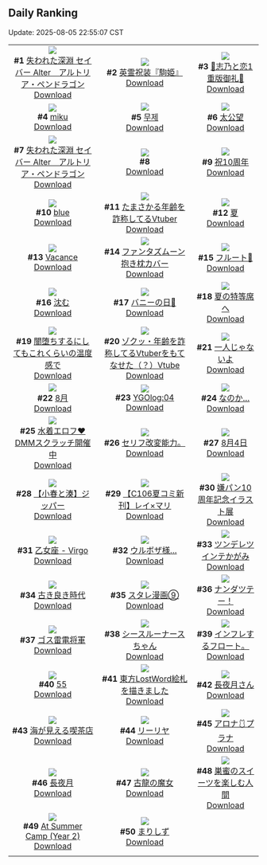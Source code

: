 ## Daily Ranking
Update: 2025-08-05 22:55:07 CST

|      |      |      |
| :----: | :----: | :----: |
| ![](https://i.pixiv.re/c/240x480/img-master/img/2025/08/03/00/00/28/133417650_p0_master1200.jpg)<br>**#1** [失われた深淵 セイバー Alter　アルトリア・ペンドラゴン](https://www.pixiv.net/artworks/133417650)<br>[Download](https://i.pixiv.re/img-original/img/2025/08/03/00/00/28/133417650_p0.jpg) | ![](https://i.pixiv.re/c/240x480/img-master/img/2025/08/03/16/00/04/133440876_p0_master1200.jpg)<br>**#2** [英霊祝装『駒姫』](https://www.pixiv.net/artworks/133440876)<br>[Download](https://i.pixiv.re/img-original/img/2025/08/03/16/00/04/133440876_p0.png) | ![](https://i.pixiv.re/c/240x480/img-master/img/2025/08/03/00/31/32/133419385_p0_master1200.jpg)<br>**#3** [🩵志乃と恋1重版御礼🩷](https://www.pixiv.net/artworks/133419385)<br>[Download](https://i.pixiv.re/img-original/img/2025/08/03/00/31/32/133419385_p0.jpg) |
| ![](https://i.pixiv.re/c/240x480/img-master/img/2025/08/03/00/04/20/133418146_p0_master1200.jpg)<br>**#4** [miku](https://www.pixiv.net/artworks/133418146)<br>[Download](https://i.pixiv.re/img-original/img/2025/08/03/00/04/20/133418146_p0.jpg) | ![](https://i.pixiv.re/c/240x480/img-master/img/2025/08/03/23/33/49/133459735_p0_master1200.jpg)<br>**#5** [무제](https://www.pixiv.net/artworks/133459735)<br>[Download](https://i.pixiv.re/img-original/img/2025/08/03/23/33/49/133459735_p0.png) | ![](https://i.pixiv.re/c/240x480/img-master/img/2025/08/03/21/30/57/133453894_p0_master1200.jpg)<br>**#6** [太公望](https://www.pixiv.net/artworks/133453894)<br>[Download](https://i.pixiv.re/img-original/img/2025/08/03/21/30/57/133453894_p0.png) |
| ![](https://i.pixiv.re/c/240x480/img-master/img/2025/08/04/00/00/10/133461036_p0_master1200.jpg)<br>**#7** [失われた深淵 セイバー Alter　アルトリア・ペンドラゴン](https://www.pixiv.net/artworks/133461036)<br>[Download](https://i.pixiv.re/img-original/img/2025/08/04/00/00/10/133461036_p0.jpg) | ![](https://s.pximg.net/common/images/limit_unviewable_s.png)<br>**#8** [](https://www.pixiv.net/artworks/133419679)<br>[Download](https://s.pximg.net/common/images/limit_unviewable_s.png) | ![](https://i.pixiv.re/c/240x480/img-master/img/2025/08/04/16/30/03/133481049_p0_master1200.jpg)<br>**#9** [祝10周年](https://www.pixiv.net/artworks/133481049)<br>[Download](https://i.pixiv.re/img-original/img/2025/08/04/16/30/03/133481049_p0.jpg) |
| ![](https://i.pixiv.re/c/240x480/img-master/img/2025/08/03/00/00/06/133417453_p0_master1200.jpg)<br>**#10** [blue](https://www.pixiv.net/artworks/133417453)<br>[Download](https://i.pixiv.re/img-original/img/2025/08/03/00/00/06/133417453_p0.png) | ![](https://i.pixiv.re/c/240x480/img-master/img/2025/08/03/21/12/24/133453029_p0_master1200.jpg)<br>**#11** [たまさかる年齢を詐称してるVtuber](https://www.pixiv.net/artworks/133453029)<br>[Download](https://i.pixiv.re/img-original/img/2025/08/03/21/12/24/133453029_p0.png) | ![](https://i.pixiv.re/c/240x480/img-master/img/2025/08/03/00/10/16/133418453_p0_master1200.jpg)<br>**#12** [夏](https://www.pixiv.net/artworks/133418453)<br>[Download](https://i.pixiv.re/img-original/img/2025/08/03/00/10/16/133418453_p0.jpg) |
| ![](https://i.pixiv.re/c/240x480/img-master/img/2025/08/03/00/00/15/133417542_p0_master1200.jpg)<br>**#13** [Vacance](https://www.pixiv.net/artworks/133417542)<br>[Download](https://i.pixiv.re/img-original/img/2025/08/03/00/00/15/133417542_p0.png) | ![](https://i.pixiv.re/c/240x480/img-master/img/2025/08/03/00/00/04/133417430_p0_master1200.jpg)<br>**#14** [ファンタズムーン抱き枕カバー](https://www.pixiv.net/artworks/133417430)<br>[Download](https://i.pixiv.re/img-original/img/2025/08/03/00/00/04/133417430_p0.png) | ![](https://i.pixiv.re/c/240x480/img-master/img/2025/08/03/00/00/15/133417538_p0_master1200.jpg)<br>**#15** [フルート🦋](https://www.pixiv.net/artworks/133417538)<br>[Download](https://i.pixiv.re/img-original/img/2025/08/03/00/00/15/133417538_p0.jpg) |
| ![](https://i.pixiv.re/c/240x480/img-master/img/2025/08/03/10/58/30/133432459_p0_master1200.jpg)<br>**#16** [沈む](https://www.pixiv.net/artworks/133432459)<br>[Download](https://i.pixiv.re/img-original/img/2025/08/03/10/58/30/133432459_p0.png) | ![](https://i.pixiv.re/c/240x480/img-master/img/2025/08/03/00/00/23/133417613_p0_master1200.jpg)<br>**#17** [バニーの日🐰](https://www.pixiv.net/artworks/133417613)<br>[Download](https://i.pixiv.re/img-original/img/2025/08/03/00/00/23/133417613_p0.jpg) | ![](https://i.pixiv.re/c/240x480/img-master/img/2025/08/03/00/13/01/133418578_p0_master1200.jpg)<br>**#18** [夏の特等席へ](https://www.pixiv.net/artworks/133418578)<br>[Download](https://i.pixiv.re/img-original/img/2025/08/03/00/13/01/133418578_p0.jpg) |
| ![](https://i.pixiv.re/c/240x480/img-master/img/2025/08/03/08/23/03/133429000_p0_master1200.jpg)<br>**#19** [闇堕ちするにしてもこれくらいの温度感で](https://www.pixiv.net/artworks/133429000)<br>[Download](https://i.pixiv.re/img-original/img/2025/08/03/08/23/03/133429000_p0.png) | ![](https://i.pixiv.re/c/240x480/img-master/img/2025/08/04/21/01/44/133490247_p0_master1200.jpg)<br>**#20** [ゾクッ・年齢を詐称してるVtuberをもてなせた（？）Vtube](https://www.pixiv.net/artworks/133490247)<br>[Download](https://i.pixiv.re/img-original/img/2025/08/04/21/01/44/133490247_p0.png) | ![](https://i.pixiv.re/c/240x480/img-master/img/2025/08/03/03/39/02/133424410_p0_master1200.jpg)<br>**#21** [一人じゃないよ](https://www.pixiv.net/artworks/133424410)<br>[Download](https://i.pixiv.re/img-original/img/2025/08/03/03/39/02/133424410_p0.png) |
| ![](https://i.pixiv.re/c/240x480/img-master/img/2025/08/03/18/22/12/133445752_p0_master1200.jpg)<br>**#22** [8月](https://www.pixiv.net/artworks/133445752)<br>[Download](https://i.pixiv.re/img-original/img/2025/08/03/18/22/12/133445752_p0.png) | ![](https://i.pixiv.re/c/240x480/img-master/img/2025/08/03/00/33/26/133419467_p0_master1200.jpg)<br>**#23** [YGOlog:04](https://www.pixiv.net/artworks/133419467)<br>[Download](https://i.pixiv.re/img-original/img/2025/08/03/00/33/26/133419467_p0.jpg) | ![](https://i.pixiv.re/c/240x480/img-master/img/2025/08/03/16/24/18/133441572_p0_master1200.jpg)<br>**#24** [なのか…](https://www.pixiv.net/artworks/133441572)<br>[Download](https://i.pixiv.re/img-original/img/2025/08/03/16/24/18/133441572_p0.jpg) |
| ![](https://i.pixiv.re/c/240x480/img-master/img/2025/08/03/16/00/04/133440877_p0_master1200.jpg)<br>**#25** [水着エロフ❤DMMスクラッチ開催中](https://www.pixiv.net/artworks/133440877)<br>[Download](https://i.pixiv.re/img-original/img/2025/08/03/16/00/04/133440877_p0.jpg) | ![](https://i.pixiv.re/c/240x480/img-master/img/2025/08/03/18/00/13/133444769_p0_master1200.jpg)<br>**#26** [セリフ改変能力。](https://www.pixiv.net/artworks/133444769)<br>[Download](https://i.pixiv.re/img-original/img/2025/08/03/18/00/13/133444769_p0.jpg) | ![](https://i.pixiv.re/c/240x480/img-master/img/2025/08/04/00/02/20/133461472_p0_master1200.jpg)<br>**#27** [8月4日](https://www.pixiv.net/artworks/133461472)<br>[Download](https://i.pixiv.re/img-original/img/2025/08/04/00/02/20/133461472_p0.jpg) |
| ![](https://i.pixiv.re/c/240x480/img-master/img/2025/08/03/20/09/04/133450189_p0_master1200.jpg)<br>**#28** [【小春と湊】ジッパー](https://www.pixiv.net/artworks/133450189)<br>[Download](https://i.pixiv.re/img-original/img/2025/08/03/20/09/04/133450189_p0.png) | ![](https://i.pixiv.re/c/240x480/img-master/img/2025/08/03/13/23/24/133436523_p0_master1200.jpg)<br>**#29** [【C106夏コミ新刊】レイ×マリ](https://www.pixiv.net/artworks/133436523)<br>[Download](https://i.pixiv.re/img-original/img/2025/08/03/13/23/24/133436523_p0.jpg) | ![](https://i.pixiv.re/c/240x480/img-master/img/2025/08/03/10/00/05/133431065_p0_master1200.jpg)<br>**#30** [嫌パン10周年記念イラスト展](https://www.pixiv.net/artworks/133431065)<br>[Download](https://i.pixiv.re/img-original/img/2025/08/03/10/00/05/133431065_p0.jpg) |
| ![](https://i.pixiv.re/c/240x480/img-master/img/2025/08/03/13/48/26/133437233_p0_master1200.jpg)<br>**#31** [乙女座 - Virgo](https://www.pixiv.net/artworks/133437233)<br>[Download](https://i.pixiv.re/img-original/img/2025/08/03/13/48/26/133437233_p0.jpg) | ![](https://i.pixiv.re/c/240x480/img-master/img/2025/08/03/07/00/06/133427455_p0_master1200.jpg)<br>**#32** [ウルボザ様…](https://www.pixiv.net/artworks/133427455)<br>[Download](https://i.pixiv.re/img-original/img/2025/08/03/07/00/06/133427455_p0.jpg) | ![](https://i.pixiv.re/c/240x480/img-master/img/2025/08/04/00/02/08/133461450_p0_master1200.jpg)<br>**#33** [ツンデレツインテかがみ](https://www.pixiv.net/artworks/133461450)<br>[Download](https://i.pixiv.re/img-original/img/2025/08/04/00/02/08/133461450_p0.png) |
| ![](https://i.pixiv.re/c/240x480/img-master/img/2025/08/03/12/49/11/133435532_p0_master1200.jpg)<br>**#34** [古き良き時代](https://www.pixiv.net/artworks/133435532)<br>[Download](https://i.pixiv.re/img-original/img/2025/08/03/12/49/11/133435532_p0.png) | ![](https://i.pixiv.re/c/240x480/img-master/img/2025/08/04/19/33/56/133486776_p0_master1200.jpg)<br>**#35** [スタレ漫画⑨](https://www.pixiv.net/artworks/133486776)<br>[Download](https://i.pixiv.re/img-original/img/2025/08/04/19/33/56/133486776_p0.jpg) | ![](https://i.pixiv.re/c/240x480/img-master/img/2025/08/03/00/00/24/133417619_p0_master1200.jpg)<br>**#36** [ナンダツテー！](https://www.pixiv.net/artworks/133417619)<br>[Download](https://i.pixiv.re/img-original/img/2025/08/03/00/00/24/133417619_p0.jpg) |
| ![](https://i.pixiv.re/c/240x480/img-master/img/2025/08/04/00/00/27/133461156_p0_master1200.jpg)<br>**#37** [ゴス雷電将軍](https://www.pixiv.net/artworks/133461156)<br>[Download](https://i.pixiv.re/img-original/img/2025/08/04/00/00/27/133461156_p0.png) | ![](https://i.pixiv.re/c/240x480/img-master/img/2025/08/03/19/02/15/133447417_p0_master1200.jpg)<br>**#38** [シースルーナースちゃん](https://www.pixiv.net/artworks/133447417)<br>[Download](https://i.pixiv.re/img-original/img/2025/08/03/19/02/15/133447417_p0.png) | ![](https://i.pixiv.re/c/240x480/img-master/img/2025/08/03/18/26/05/133445363_p0_master1200.jpg)<br>**#39** [インフレするフロート。](https://www.pixiv.net/artworks/133445363)<br>[Download](https://i.pixiv.re/img-original/img/2025/08/03/18/26/05/133445363_p0.png) |
| ![](https://i.pixiv.re/c/240x480/img-master/img/2025/08/03/19/29/47/133448386_p0_master1200.jpg)<br>**#40** [55](https://www.pixiv.net/artworks/133448386)<br>[Download](https://i.pixiv.re/img-original/img/2025/08/03/19/29/47/133448386_p0.jpg) | ![](https://i.pixiv.re/c/240x480/img-master/img/2025/08/03/21/19/51/133453352_p0_master1200.jpg)<br>**#41** [東方LostWord絵札を描きました](https://www.pixiv.net/artworks/133453352)<br>[Download](https://i.pixiv.re/img-original/img/2025/08/03/21/19/51/133453352_p0.png) | ![](https://i.pixiv.re/c/240x480/img-master/img/2025/08/03/06/22/14/133426886_p0_master1200.jpg)<br>**#42** [長夜月さん](https://www.pixiv.net/artworks/133426886)<br>[Download](https://i.pixiv.re/img-original/img/2025/08/03/06/22/14/133426886_p0.jpg) |
| ![](https://i.pixiv.re/c/240x480/img-master/img/2025/08/03/00/00/10/133417492_p0_master1200.jpg)<br>**#43** [海が見える喫茶店](https://www.pixiv.net/artworks/133417492)<br>[Download](https://i.pixiv.re/img-original/img/2025/08/03/00/00/10/133417492_p0.jpg) | ![](https://i.pixiv.re/c/240x480/img-master/img/2025/08/03/00/00/12/133417510_p0_master1200.jpg)<br>**#44** [リーリヤ](https://www.pixiv.net/artworks/133417510)<br>[Download](https://i.pixiv.re/img-original/img/2025/08/03/00/00/12/133417510_p0.jpg) | ![](https://i.pixiv.re/c/240x480/img-master/img/2025/08/03/19/12/35/133447798_p0_master1200.jpg)<br>**#45** [アロナ🩱プラナ](https://www.pixiv.net/artworks/133447798)<br>[Download](https://i.pixiv.re/img-original/img/2025/08/03/19/12/35/133447798_p0.png) |
| ![](https://i.pixiv.re/c/240x480/img-master/img/2025/08/04/19/56/53/133487488_p0_master1200.jpg)<br>**#46** [長夜月](https://www.pixiv.net/artworks/133487488)<br>[Download](https://i.pixiv.re/img-original/img/2025/08/04/19/56/53/133487488_p0.jpg) | ![](https://i.pixiv.re/c/240x480/img-master/img/2025/08/03/00/00/24/133417618_p0_master1200.jpg)<br>**#47** [古龍の魔女](https://www.pixiv.net/artworks/133417618)<br>[Download](https://i.pixiv.re/img-original/img/2025/08/03/00/00/24/133417618_p0.jpg) | ![](https://i.pixiv.re/c/240x480/img-master/img/2025/08/03/18/34/03/133446203_p0_master1200.jpg)<br>**#48** [巣蜜のスイーツを楽しむ人間](https://www.pixiv.net/artworks/133446203)<br>[Download](https://i.pixiv.re/img-original/img/2025/08/03/18/34/03/133446203_p0.png) |
| ![](https://i.pixiv.re/c/240x480/img-master/img/2025/08/03/06/31/44/133427028_p0_master1200.jpg)<br>**#49** [At Summer Camp (Year 2)](https://www.pixiv.net/artworks/133427028)<br>[Download](https://i.pixiv.re/img-original/img/2025/08/03/06/31/44/133427028_p0.png) | ![](https://i.pixiv.re/c/240x480/img-master/img/2025/08/03/11/00/20/133432536_p0_master1200.jpg)<br>**#50** [まりしず](https://www.pixiv.net/artworks/133432536)<br>[Download](https://i.pixiv.re/img-original/img/2025/08/03/11/00/20/133432536_p0.png) |
|      |
